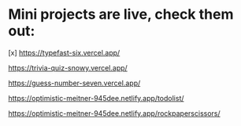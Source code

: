#  **Mini projects are live, check them out:** <br>

[x] https://typefast-six.vercel.app/

https://trivia-quiz-snowy.vercel.app/

https://guess-number-seven.vercel.app/

https://optimistic-meitner-945dee.netlify.app/todolist/

https://optimistic-meitner-945dee.netlify.app/rockpaperscissors/

